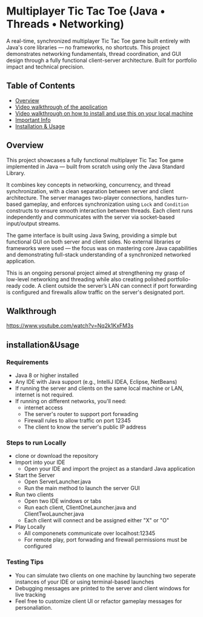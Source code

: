 # Multiplayer Tic Tac Toe (Java • Threads • Networking)

A real-time, synchronized multiplayer Tic Tac Toe game built entirely with Java's core libraries — no frameworks, no shortcuts. This project demonstrates networking fundamentals, thread coordination, and GUI design through a fully functional client-server architecture. Built for portfolio impact and technical precision.

## Table of Contents
- [Overview](#Overview)
- [Video walkthrough of the application](#Walkthrough)
- [Video walkthrough on how to install and use this on your local machine](#HowToUseVideo)
- [Important Info](#ImportantInfo)
- [Installation & Usage](#installation&Usage)


## Overview

This project showcases a fully functional multiplayer Tic Tac Toe game implemented in Java — built from scratch using only the Java Standard Library.

It combines key concepts in networking, concurrency, and thread synchronization, with a clean separation between server and client architecture. The server manages two-player connections, handles turn-based gameplay, and enforces synchronization using `Lock` and `Condition` constructs to ensure smooth interaction between threads. Each client runs independently and communicates with the server via socket-based input/output streams.

The game interface is built using Java Swing, providing a simple but functional GUI on both server and client sides. No external libraries or frameworks were used — the focus was on mastering core Java capabilities and demonstrating full-stack understanding of a synchronized networked application.

This is an ongoing personal project aimed at strengthening my grasp of low-level networking and threading while also creating polished portfolio-ready code. A client outside the server’s LAN can connect if port forwarding is configured and firewalls allow traffic on the server's designated port.



## Walkthrough

https://www.youtube.com/watch?v=Nq2k1KxFM3s

## installation&Usage

### Requirements
- Java 8 or higher installed
- Any IDE with Java support (e.g., IntelliJ IDEA, Eclipse, NetBeans)
- If running the server and clients on the same local machine or LAN, internet is not required.
- If running on different networks, you'll need:
   - internet access
   - The server's router to support port forwading
   - Firewall rules to allow traffic on port 12345
   - The client to know the server's public IP address

### Steps to run Locally
- clone or download the repository  
- Import into your IDE
  - Open your IDE and import the project as a standard Java application 
- Start the Server
  - Open ServerLauncher.java
  - Run the main method to launch the server GUI
- Run two clients
  - Open two IDE windows or tabs
  - Run each client, ClientOneLauncher.java and ClientTwoLauncher.java
  - Each client will connect and be assigned either "X" or "O" 
- Play Locally
  - All componenets communicate over localhost:12345
  - For remote play, port forwading and firewall permissions must be configured 

### Testing Tips
- You can simulate two clients on one machine by launching two seperate instances of your IDE or using terminal-based launches
- Debugging messages are printed to the server and client windows for live tracking
- Feel free to customize client UI or refactor gameplay messages for personaliation.





  



